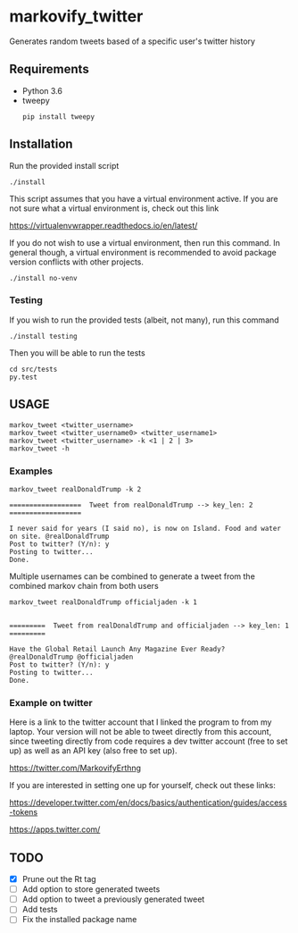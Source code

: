 # markovify_twitter
Generates random tweets based of a specific user's twitter history

## Requirements

* Python 3.6
* tweepy
  ```shell
  pip install tweepy
  ```

## Installation

Run the provided install script

```shell
./install
```

This script assumes that you have a virtual environment active. If you are not sure what a virtual
environment is, check out this link 

https://virtualenvwrapper.readthedocs.io/en/latest/

If you do not wish to use a virtual environment, then run this command. In general though,
a virtual environment is recommended to avoid package version conflicts with other projects.

```shell
./install no-venv
```

### Testing

If you wish to run the provided tests (albeit, not many), run this command

```shell
./install testing
```

Then you will be able to run the tests

```shell
cd src/tests
py.test
```


## USAGE

```shell
markov_tweet <twitter_username>
markov_tweet <twitter_username0> <twitter_username1>
markov_tweet <twitter_username> -k <1 | 2 | 3>
markov_tweet -h
```

### Examples

```shell
markov_tweet realDonaldTrump -k 2
```
```
==================  Tweet from realDonaldTrump --> key_len: 2 ==================

I never said for years (I said no), is now on Island. Food and water on site. @realDonaldTrump
Post to twitter? (Y/n): y
Posting to twitter...
Done.
```

Multiple usernames can be combined to generate a tweet from the combined markov chain from both users

```shell
markov_tweet realDonaldTrump officialjaden -k 1
```

```

=========  Tweet from realDonaldTrump and officialjaden --> key_len: 1 =========

Have the Global Retail Launch Any Magazine Ever Ready? @realDonaldTrump @officialjaden
Post to twitter? (Y/n): y
Posting to twitter...
Done.
```


### Example on twitter

Here is a link to the twitter account that I linked the program to from my laptop. Your version
will not be able to tweet directly from this account, since tweeting directly from code requires
a dev twitter account (free to set up) as well as an API key (also free to set up).

https://twitter.com/MarkovifyErthng

If you are interested in setting one up for yourself, check out these links:

https://developer.twitter.com/en/docs/basics/authentication/guides/access-tokens

https://apps.twitter.com/


## TODO

- [x] Prune out the Rt tag
- [ ] Add option to store generated tweets
- [ ] Add option to tweet a previously generated tweet
- [ ] Add tests
- [ ] Fix the installed package name
